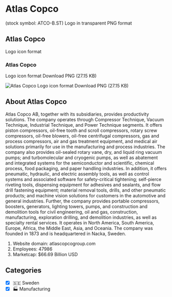 # Atlas Copco
 (stock symbol: ATCO-B.ST) Logo in transparent PNG format

## Atlas Copco
 Logo icon format

### Atlas Copco
 Logo icon format Download PNG (27.15 KB)

![Atlas Copco
 Logo icon format Download PNG (27.15 KB)](/img/orig/ATCO-B.ST-23913e92.png)

## About Atlas Copco


Atlas Copco AB, together with its subsidiaries, provides productivity solutions. The company operates through Compressor Technique, Vacuum Technique, Industrial Technique, and Power Technique segments. It offers piston compressors, oil-free tooth and scroll compressors, rotary screw compressors, oil-free blowers, oil-free centrifugal compressors, gas and process compressors, air and gas treatment equipment, and medical air solutions primarily for use in the manufacturing and process industries. The company also provides oil-sealed rotary vane, dry, and liquid ring vacuum pumps; and turbomolecular and cryogenic pumps, as well as abatement and integrated systems for the semiconductor and scientific, chemical process, food packaging, and paper handling industries. In addition, it offers pneumatic, hydraulic, and electric assembly tools, as well as control systems and associated software for safety-critical tightening; self-pierce riveting tools, dispensing equipment for adhesives and sealants, and flow drill fastening equipment; material removal tools, drills, and other pneumatic products; and machine vision solutions for customers in the automotive and general industries. Further, the company provides portable compressors, boosters, generators, lighting towers, pumps, and construction and demolition tools for civil engineering, oil and gas, construction, manufacturing, exploration drilling, and demolition industries, as well as specialty rental services. It operates in North America, South America, Europe, Africa, the Middle East, Asia, and Oceania. The company was founded in 1873 and is headquartered in Nacka, Sweden.

1. Website domain: atlascopcogroup.com
2. Employees: 47986
3. Marketcap: $66.69 Billion USD


## Categories
- [x] 🇸🇪 Sweden
- [x] 🏭 Manufacturing

